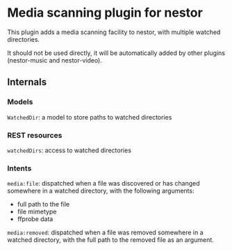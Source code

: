 Media scanning plugin for nestor
================================

This plugin adds a media scanning facility to nestor, with multiple watched directories.

It should not be used directly, it will be automatically added by other plugins (nestor-music and nestor-video).

Internals
---------

### Models

`WatchedDir`: a model to store paths to watched directories

### REST resources

`watchedDirs`: access to watched directories

### Intents

`media:file`: dispatched when a file was discovered or has changed somewhere in a watched directory, with the following arguments:

* full path to the file
* file mimetype
* ffprobe data

`media:removed`: dispatched when a file was removed somewhere in a watched directory, with the full path to the removed file as an argument.








